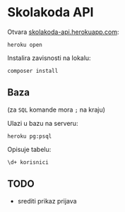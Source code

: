 # Skolakoda API

Otvara [skolakoda-api.herokuapp.com](https://skolakoda-api.herokuapp.com/):
```
heroku open
```

Instalira zavisnosti na lokalu:
```
composer install
```

## Baza
(za `SQL` komande mora `;` na kraju)

Ulazi u bazu na serveru:
```
heroku pg:psql
```

Opisuje tabelu:
```
\d+ korisnici
```

## TODO
* srediti prikaz prijava
